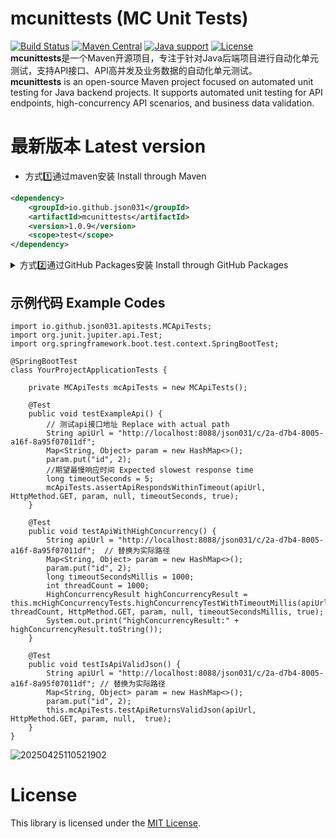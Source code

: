 # mcunittests (MC Unit Tests)
[![Build Status](https://github.com/json031/mcunittests/actions/workflows/mcunittests-java-ci.yml/badge.svg?branch=main)](https://github.com/json031/mcunittests/actions/workflows/mcunittests-java-ci.yml?query=branch%3Amain)
[![Maven Central](https://img.shields.io/maven-central/v/io.github.json031/mcunittests?logo=apache-maven&logoColor=white)](https://search.maven.org/artifact/io.github.json031/mcunittests)
[![Java support](https://img.shields.io/badge/Java-8+-green?logo=java&logoColor=white)](https://openjdk.java.net/)
[![License](https://img.shields.io/badge/license-MIT-brightgreen.svg)](https://github.com/Json031/mcunittests/blob/main/LICENSE)
<br>
**mcunittests**是一个Maven开源项目，专注于针对Java后端项目进行自动化单元测试，支持API接口、API高并发及业务数据的自动化单元测试。
<br>**mcunittests** is an open-source Maven project focused on automated unit testing for Java backend projects. It supports automated unit testing for API endpoints, high-concurrency API scenarios, and business data validation.

# 最新版本 Latest version
* 方式1️⃣通过maven安装 Install through Maven
```xml
<dependency>
	<groupId>io.github.json031</groupId>
	<artifactId>mcunittests</artifactId>
	<version>1.0.9</version>
	<scope>test</scope>
</dependency>

```

<details>
  <summary>方式2️⃣通过GitHub Packages安装 Install through GitHub Packages</summary>

* 配置 Maven 仓库，在项目的 `pom.xml` 文件的repositories中，添加 GitHub Packages 仓库配置：
<br>Configure the Maven repository and add the GitHub Packages repository configuration in the repositories of the project's pom. xml file

```xml
  <repository>
    <id>github</id>
    <name>GitHub Json031 Apache Maven Packages</name>
    <url>https://maven.pkg.github.com/json031/mcunittests</url>
  </repository>
```

* 添加依赖 Add Dependency
在 pom.xml 中添加以下依赖：
<br>Add the following dependencies in pom.xml:

```
  <dependency>
    <groupId>io.github.json031</groupId>
    <artifactId>mcunittests</artifactId>
    <version>1.0.9</version>
  </dependency>
```

* 配置认证 Configuration authentication
在 ~/.m2/settings.xml 的servers中，配置 GitHub 的认证信息：
<br>In ~/.m2/settings.xml servers tag, configure GitHub authentication information:

```
  <server>
    <id>github</id>
    <username>your-github-username</username>
    <password>your-github-TOKEN</password>
  </server>
```

</details>

## 示例代码 Example Codes
```
import io.github.json031.apitests.MCApiTests;
import org.junit.jupiter.api.Test;
import org.springframework.boot.test.context.SpringBootTest;

@SpringBootTest
class YourProjectApplicationTests {

	private MCApiTests mcApiTests = new MCApiTests();

	@Test
	public void testExampleApi() {
		// 测试api接口地址 Replace with actual path
		String apiUrl = "http://localhost:8088/json031/c/2a-d7b4-8005-a16f-8a95f07011df"; 
		Map<String, Object> param = new HashMap<>();
		param.put("id", 2);
		//期望最慢响应时间 Expected slowest response time
		long timeoutSeconds = 5;
		mcApiTests.assertApiRespondsWithinTimeout(apiUrl, HttpMethod.GET, param, null, timeoutSeconds, true);
	}

	@Test
	public void testApiWithHighConcurrency() {
		String apiUrl = "http://localhost:8088/json031/c/2a-d7b4-8005-a16f-8a95f07011df";  // 替换为实际路径
		Map<String, Object> param = new HashMap<>();
		param.put("id", 2);
		long timeoutSecondsMillis = 1000;
		int threadCount = 1000;
		HighConcurrencyResult highConcurrencyResult = this.mcHighConcurrencyTests.highConcurrencyTestWithTimeoutMillis(apiUrl, threadCount, HttpMethod.GET, param, null, timeoutSecondsMillis, true);
		System.out.print("highConcurrencyResult:" + highConcurrencyResult.toString());
	}

	@Test
	public void testIsApiValidJson() {
		String apiUrl = "http://localhost:8088/json031/c/2a-d7b4-8005-a16f-8a95f07011df"; // 替换为实际路径
		Map<String, Object> param = new HashMap<>();
		param.put("id", 2);
		this.mcApiTests.testApiReturnsValidJson(apiUrl, HttpMethod.GET, param, null,  true);
	}
}

```
![20250425110521902](https://github.com/user-attachments/assets/e8024cb3-d27f-46a6-9f01-be3ca6f96ef3)

# License
This library is licensed under the [MIT License](https://github.com/Json031/mcunittests/blob/main/LICENSE).
